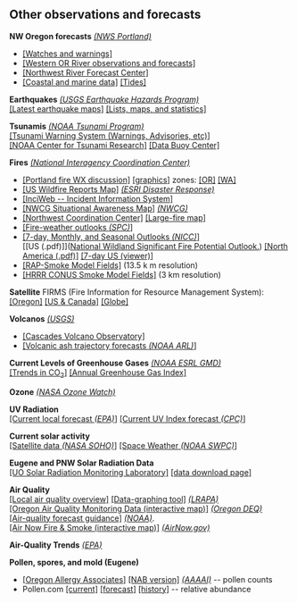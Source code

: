 ## Other observations and forecasts ##

**NW Oregon forecasts**
*[(NWS Portland)](http://newweb.wrh.noaa.gov/pqr/)*  

- [[Watches and warnings]](http://www.wrh.noaa.gov/warnings.php?wfo=pqr)
- [[Western OR River observations and forecasts]](https://water.weather.gov/ahps2/index.php?wfo=pqr)
- [[Northwest River Forecast Center]](https://www.nwrfc.noaa.gov/ws/)
- [[Coastal and marine data]](https://www.wrh.noaa.gov/pqr/marine.php) [[Tides]](https://www.wrh.noaa.gov/pqr/tides.php)

**Earthquakes** *[(USGS Earthquake Hazards Program)](https://earthquake.usgs.gov/earthquakes/)*  
[[Latest earthquake maps]](https://earthquake.usgs.gov/earthquakes/map/)
[[Lists, maps, and statistics]](https://earthquake.usgs.gov/earthquakes/browse/)

**Tsunamis** *[(NOAA Tsunami Program)](https://www.tsunami.noaa.gov)*  
[[Tsunami Warning System (Warnings, Advisories, etc)]](https://tsunami.gov/)  
[[NOAA Center for Tsunami Research]](https://nctr.pmel.noaa.gov)
[[Data Buoy Center]](https://www.ndbc.noaa.gov/)

**Fires**  *[(National Interagency Coordination Center)](https://www.nifc.gov/nicc/index.htm)*   

- [[Portland fire WX discussion]](https://forecast.weather.gov/product.php?site=PQR&issuedby=PQR&product=FWF&format=CI&version=1&glossary=0)
[[graphics]](https://www.weather.gov/pqr/fire_briefing)
zones: [[OR]](https://www.weather.gov/source/pimar/FireZone/or_firezone.jpg)
[[WA]](https://www.weather.gov/source/pimar/FireZone/wa_firezone.jpg) 
- [[US Wildfire Reports Map]](https://www.esri.com/en-us/disaster-response/disasters/wildfires) *[(ESRI Disaster Response)](https://www.esri.com/en-us/disaster-response/overview)*
- [[InciWeb -- Incident Information System]](https://inciweb.nwcg.gov)
- [[NWCG Situational Awareness Map]](https://maps.nwcg.gov/sa/#/%3F/%3F/38.8697/-101.2707/5) *[(NWCG)](https://maps.nwcg.gov/)*
- [[Northwest Coordination Center]](http://gacc.nifc.gov/nwcc/)  [[Large-fire map]](http://gacc.nifc.gov/nwcc/)  
- [[Fire-weather outlooks *(SPC)*]](https://www.spc.noaa.gov/products/fire_wx/overview.html)  
- [[7-day, Monthly, and Seasonal Outlooks *(NICC)*]](https://www.nifc.gov/nicc/predictive/outlooks/outlooks.htm)  
[[US (.pdf)]]([National Wildland Significant Fire Potential Outlook.](https://www.nifc.gov/nicc/predictive/outlooks/monthly_seasonal_outlook.pdf)) [[North America (.pdf)]](https://www.nifc.gov/nicc/predictive/outlooks/NA_Outlook.pdf)  [[7-day US (viewer)]](https://fsapps.nwcg.gov/psp/npsg/forecast#/outlooks?state=map)
- [[RAP-Smoke Model Fields]](https://rapidrefresh.noaa.gov/RAPsmoke/) (13.5 k m resolution) 
- [[HRRR CONUS Smoke Model Fields]](https://rapidrefresh.noaa.gov/hrrr/HRRRsmoke/) (3 km resolution)  

**Satellite**  FIRMS (Fire Information for Resource Management System):  
 [[Oregon]](https://firms.modaps.eosdis.nasa.gov/usfs/map/#d:24hrs;l:fires_all,earth;@-119.0,43.5,8.2z)
[[US & Canada]](https://firms.modaps.eosdis.nasa.gov/usfs/map/#d:24hrs;l:fires_all,earth;@-100.0,40.0,4.2z)
[[Globe]](https://firms.modaps.eosdis.nasa.gov/usfs/map/#d:24hrs;l:fires_all,earth;@-100.0,40.0,4.2z)  

**Volcanos** *[(USGS)](https://volcanoes.usgs.gov/index.html)*   

- [[Cascades Volcano Observatory]](https://volcanoes.usgs.gov/observatories/cvo/)
- [[Volcanic ash trajectory forecasts *(NOAA ARL)*]](https://www.ready.noaa.gov/ready2-bin/ashcurrent.pl)

**Current Levels of Greenhouse Gases** *[(NOAA ESRL GMD)](https://www.esrl.noaa.gov/gmd/)*  
[[Trends in CO<sub>2</sub>]](https://www.esrl.noaa.gov/gmd/ccgg/trends/)
[[Annual Greenhouse Gas Index]](https://www.esrl.noaa.gov/gmd/aggi/)  

**Ozone**  *[(NASA Ozone Watch)](https://ozonewatch.gsfc.nasa.gov/index.html)*

**UV Radiation**  
[[Current local forecast *(EPA)*]](https://ofmpub.epa.gov/enviro/uv_search_v2?minx=-123.07791089999998&miny=43.999754900000056&maxx=-122.99391089999997&maxy=44.08375490000006)
[[Current UV Index forecast *(CPC)*]](https://www.cpc.ncep.noaa.gov/products/stratosphere/uv_index/uv_current.shtml)

**Current solar activity**  
[[Satellite data *(NASA SOHO)*]](https://sohowww.nascom.nasa.gov)
[[Space Weather *(NOAA SWPC)*]](https://www.swpc.noaa.gov)

**Eugene and PNW Solar Radiation Data**  
[[UO Solar Radiation Monitoring Laboratory]](http://solardat.uoregon.edu/index.html)
[[data download page]](http://solardat.uoregon.edu/SolarData.html)

**Air Quality**  
[[Local air quality overview]](http://www.lrapa.org)
[[Data-graphing tool]](https://www.lrapa.org/air-quality-protection/aqi-forecast/#particulate) *[(LRAPA)](http://www.lrapa.org)*  
[[Oregon Air Quality Monitoring Data (interactive map)]](https://oraqi.deq.state.or.us/home/map)
*[(Oregon DEQ)](https://oraqi.deq.state.or.us)*  
[[Air-quality forecast guidance]](https://airquality.weather.gov)
*[(NOAA)](https://www.noaa.gov)*.  
[[Air Now Fire & Smoke (interactive map)]](https://fire.airnow.gov) *[(AirNow.gov)](https://www.airnow.gov/fires/)*

**Air-Quality Trends** *[(EPA)](https://www.epa.gov/air-trends)*

**Pollen, spores, and mold (Eugene)**   

- [[Oregon Allergy Associates]](https://www.oregonallergyassociates.com/pollen-counts/) [[NAB version]](https://pollen.aaaai.org/#/station/39a1b2e2-eab8-4fb7-b957-23006216f042)  [*(AAAAI)*](https://www.aaaai.org/) --  pollen counts
- Pollen.com [[current]](https://www.oregonallergyassociates.com/pollen-counts/) [[forecast]](https://www.pollen.com/forecast/extended/pollen/97404) [[history]](https://www.pollen.com/forecast/historic/pollen/97404) -- relative abundance




